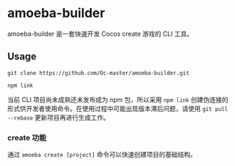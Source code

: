 # amoeba-builder
amoeba-builder 是一套快速开发 Cocos create 游戏的 CLI 工具。

## Usage
``` shell
git clone https://github.com/Oc-master/amoeba-builder.git

npm link
```
当前 CLI 项目尚未成熟还未发布成为 npm 包，所以采用 `npm link` 创建伪连接的形式供开发者使用命令。在使用过程中可能出现版本滞后问题，请使用 `git pull --rebase` 更新项目再进行生成工作。

### create 功能
通过 `amoeba create [project]` 命令可以快速创建项目的基础结构。
